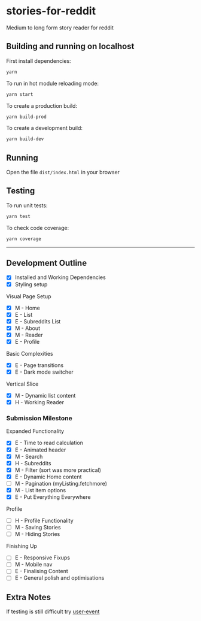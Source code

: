 # stories-for-reddit

Medium to long form story reader for reddit

## Building and running on localhost

First install dependencies:

```sh
yarn
```

To run in hot module reloading mode:

```sh
yarn start
```

To create a production build:

```sh
yarn build-prod
```

To create a development build:

```sh
yarn build-dev
```

## Running

Open the file `dist/index.html` in your browser

## Testing

To run unit tests:

```sh
yarn test
```

To check code coverage:

```sh
yarn coverage
```

---

## Development Outline

- [x] Installed and Working Dependencies
- [x] Styling setup

Visual Page Setup

- [x] M - Home
- [x] E - List
- [x] E - Subreddits List
- [x] M - About
- [x] M - Reader
- [x] E - Profile

Basic Complexities

- [x] E - Page transitions
- [x] E - Dark mode switcher

Vertical Slice

- [x] M - Dynamic list content
- [x] H - Working Reader

### Submission Milestone

Expanded Functionality

- [x] E - Time to read calculation
- [x] E - Animated header
- [x] M - Search
- [x] H - Subreddits
- [x] M - Filter (sort was more practical)
- [x] E - Dynamic Home content
- [ ] M - Pagination (myListing.fetchmore)
- [x] M - List item options
- [x] E - Put Everything Everywhere

Profile

- [ ] H - Profile Functionality
- [ ] M - Saving Stories
- [ ] M - Hiding Stories

Finishing Up

- [ ] E - Responsive Fixups
- [ ] M - Mobile nav
- [ ] E - Finalising Content
- [ ] E - General polish and optimisations

## Extra Notes

If testing is still difficult try [user-event](https://github.com/testing-library/user-event)